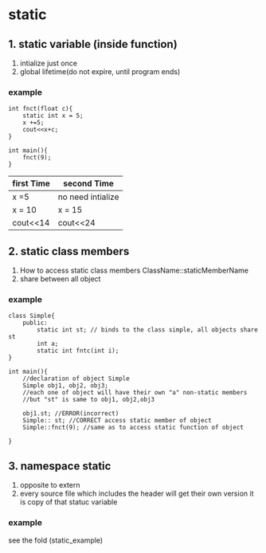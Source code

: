 # static 

## 1. static variable (inside function)
1. intialize just once 
2. global lifetime(do not expire, until program ends)

### example 
```
int fnct(float c){
	static int x = 5; 
	x +=5; 
	cout<<x+c; 
}

int main(){
	fnct(9); 
}
```
| first Time     | second Time        |
| -------------- | ------------------ |
| x =5           | no need intialize  |
| x = 10         | x = 15             |
| cout<<14       | cout<<24           |


## 2. static class members
1. How to access static class members ClassName::staticMemberName
2. share between all object 


### example
```
class Simple{
	public:
		static int st; // binds to the class simple, all objects share st
		int a; 
		static int fntc(int i); 
}

int main(){
	//declaration of object Simple
	Simple obj1, obj2, obj3; 
	//each one of object will have their own "a" non-static members
	//but "st" is same to obj1, obj2,obj3

	obj1.st; //ERROR(incorrect)
	Simple:: st; //CORRECT access static member of object
	Simple::fnct(9); //same as to access static function of object

}
```


## 3. namespace static 
1. opposite to extern 
2. every source file which includes the header will get their own version
	it is copy of that statuc variable 

### example
see the fold (static_example)

